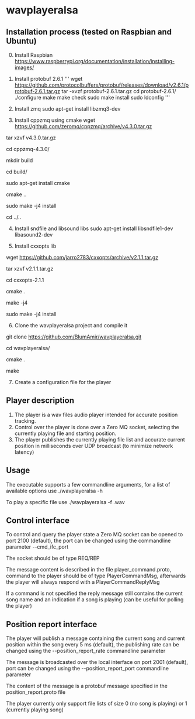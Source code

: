 # wavplayeralsa
## Installation process (tested on Raspbian and Ubuntu)
0. Install Raspbian https://www.raspberrypi.org/documentation/installation/installing-images/
1. Install protobuf 2.6.1
'''
  wget https://github.com/protocolbuffers/protobuf/releases/download/v2.6.1/protobuf-2.6.1.tar.gz
  tar -xvzf protobuf-2.6.1.tar.gz
  cd protobuf-2.6.1/
  ./configure
  make
  make check
  sudo make install
  sudo ldconfig
'''   
2. Install zmq
  sudo apt-get install libzmq3-dev
  
3. Install cppzmq using cmake
  wget https://github.com/zeromq/cppzmq/archive/v4.3.0.tar.gz
  
  tar xzvf v4.3.0.tar.gz
  
  cd cppzmq-4.3.0/
  
  mkdir build
  
  cd build/
  
  sudo apt-get install cmake
  
  cmake ..
  
  sudo make -j4 install
  
  cd ../..
  
4. Install sndfile and libsound libs
  sudo apt-get install libsndfile1-dev libasound2-dev
  
5. Install cxxopts lib

  wget https://github.com/jarro2783/cxxopts/archive/v2.1.1.tar.gz
  
  tar xzvf v2.1.1.tar.gz
  
  cd cxxopts-2.1.1
  
  cmake .
  
  make -j4
  
  sudo make -j4 install
  
6. Clone the wavplayeralsa project and compile it

  git clone https://github.com/BlumAmir/wavplayeralsa.git
  
  cd wavplayeralsa/
  
  cmake .
  
  make
  
7. Create a configuration file for the player

## Player description
1. The player is a wav files audio player intended for accurate position tracking. 
2. Control over the player is done over a Zero MQ socket, selecting the currently playing file and starting position. 
3. The player publishes the currently playing file list and accurate current position in milliseconds over UDP broadcast (to minimize network latency)

## Usage
The executable supports a few commandline arguments, for a list of available options use ./wavplayeralsa -h

To play a specific file use ./wavplayeralsa -f <filename>.wav

## Control interface
To control and query the player state a Zero MQ socket can be opened to port 2100 (default), the port can be changed using the commandline parameter --cmd_ifc_port <port>
  
The socket should be of type REQ/REP

The message content is described in the file player_command.proto, command to the player should be of type PlayerCommandMsg, afterwards the player will always respond with a PlayerCommandReplyMsg

If a command is not specified the reply message still contains the current song name and an indication if a song is playing (can be useful for polling the player)

## Position report interface
The player will publish a message containing the current song and current position within the song every 5 ms (default), the publishing rate can be changed using the --position_report_rate <rate in ms> commandline parameter
  
The message is broadcasted over the local interface on port 2001 (default), port can be changed using the --position_report_port <port> commandline parameter
  
The content of the message is a protobuf message specified in the position_report.proto file

The player currently only support file lists of size 0 (no song is playing) or 1 (currently playing song)
